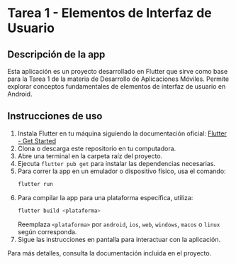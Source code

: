 # Tarea 1 - Elementos de Interfaz de Usuario

## Descripción de la app
Esta aplicación es un proyecto desarrollado en Flutter que sirve como base para la Tarea 1 de la materia de Desarrollo de Aplicaciones Móviles. Permite explorar conceptos fundamentales de elementos de interfaz de usuario en Android.

## Instrucciones de uso
1. Instala Flutter en tu máquina siguiendo la documentación oficial: [Flutter - Get Started](https://docs.flutter.dev/get-started/install)
2. Clona o descarga este repositorio en tu computadora.
3. Abre una terminal en la carpeta raíz del proyecto.
4. Ejecuta `flutter pub get` para instalar las dependencias necesarias.
5. Para correr la app en un emulador o dispositivo físico, usa el comando:
	```sh
	flutter run
	```
6. Para compilar la app para una plataforma específica, utiliza:
	```sh
	flutter build <plataforma>
	```
	Reemplaza `<plataforma>` por `android`, `ios`, `web`, `windows`, `macos` o `linux` según corresponda.
7. Sigue las instrucciones en pantalla para interactuar con la aplicación.

Para más detalles, consulta la documentación incluida en el proyecto.
